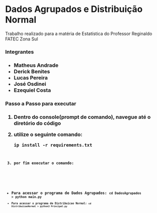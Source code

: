 # Dados Agrupados e Distribuição Normal
Trabalho realizado para a matéria de Estatística do Professor Reginaldo 
FATEC Zona Sul

<h3>Integrantes<h3>

* Matheus Andrade
* Derick Benites
* Lucas Pereira
* José Osdinei
* Ezequiel Costa

<h3>Passo a Passo para executar<h3>

1. Dentro do console(prompt de comando), navegue até o diretório do código

2. utilize o seguinte comando:

    <code>ip install -r requirements.txt<code>
3. por fim executar o comando:
* Para acessar o programa de Dados Agrupados:
    <code>cd DadosAgrupados > python main.py<code> 
* Para acessar o programa de Distribuicao Normal:
    <code>cd DistribuicaoNormal > python3 Principal.py<code>
